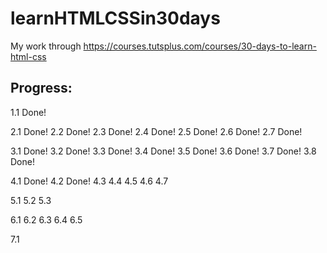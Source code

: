 learnHTMLCSSin30days
====================

My work through https://courses.tutsplus.com/courses/30-days-to-learn-html-css


Progress:
---------
1.1         Done!

2.1         Done!
2.2         Done!
2.3         Done!
2.4         Done!
2.5         Done!
2.6         Done!
2.7         Done!

3.1         Done!
3.2         Done!
3.3         Done!
3.4         Done!
3.5         Done!
3.6         Done!
3.7         Done!
3.8         Done!

4.1         Done!
4.2         Done!
4.3
4.4
4.5
4.6
4.7

5.1
5.2
5.3

6.1
6.2
6.3
6.4
6.5

7.1